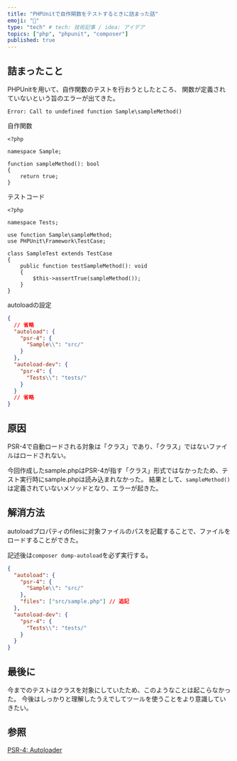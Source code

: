 ```yaml
---
title: "PHPUnitで自作関数をテストするときに詰まった話"
emoji: "🐙"
type: "tech" # tech: 技術記事 / idea: アイデア
topics: ["php", "phpunit", "composer"]
published: true
---
```


## 詰まったこと

PHPUnitを用いて、自作関数のテストを行おうとしたところ、 関数が定義されていないという旨のエラーが出てきた。

```
Error: Call to undefined function Sample\sampleMethod()
```

自作関数

```php:src/Sample.php
<?php

namespace Sample;

function sampleMethod(): bool
{
    return true;
}
```

テストコード

```php:tests/SampleTest.php
<?php

namespace Tests;

use function Sample\sampleMethod;
use PHPUnit\Framework\TestCase;

class SampleTest extends TestCase
{
    public function testSampleMethod(): void
    {
        $this->assertTrue(sampleMethod());
    }
}
```

autoloadの設定

```json:composer.json
{
  // 省略
  "autoload": {
    "psr-4": {
      "Sample\\": "src/"
    }
  },
  "autoload-dev": {
    "psr-4": {
      "Tests\\": "tests/"
    }
  }
  // 省略
}
```

## 原因

PSR-4で自動ロードされる対象は「クラス」であり、「クラス」ではないファイルはロードされない。

今回作成したsample.phpはPSR-4が指す「クラス」形式ではなかったため、テスト実行時にsample.phpは読み込まれなかった。
結果として、`sampleMethod()`は定義されていないメソッドとなり、エラーが起きた。

## 解消方法

autoloadプロパティのfilesに対象ファイルのパスを記載することで、ファイルをロードすることができた。

記述後は`composer dump-autoload`を必ず実行する。

```json:composer.json
{
  "autoload": {
    "psr-4": {
      "Sample\\": "src/"
    },
    "files": ["src/sample.php"] // 追記
  },
  "autoload-dev": {
    "psr-4": {
      "Tests\\": "tests/"
    }
  }
}
```

## 最後に

今までのテストはクラスを対象にしていたため、このようなことは起こらなかった。
今後はしっかりと理解したうえでしてツールを使うことをより意識していきたい。

## 参照

[PSR-4: Autoloader](https://www.php-fig.org/psr/psr-4/)
